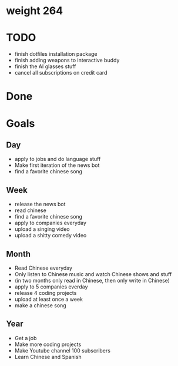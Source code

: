 # weight 264

# TODO
- finish dotfiles installation package
- finish adding weapons to interactive buddy
- finish the AI glasses stuff
- cancel all subscriptions on credit card

# Done

# Goals

## Day
- apply to jobs and do language stuff
- Make first iteration of the news bot
- find a favorite chinese song

## Week
- release the news bot
- read chinese
- find a favorite chinese song
- apply to companies everyday
- upload a singing video
- upload a shitty comedy video

## Month
- Read Chinese everyday
- Only listen to Chinese music and watch Chinese shows and stuff
- (in two months only read in Chinese, then only write in Chinese)
- apply to 5 companies everday
- release 4 coding projects
- upload at least once a week
- make a chinese song

## Year
- Get a job
- Make more coding projects
- Make Youtube channel 100 subscribers
- Learn Chinese and Spanish

